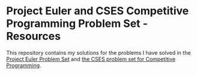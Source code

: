 # Project Euler and CSES Competitive Programming Problem Set - Resources

This repository contains my solutions for the problems I have solved in the [Project Euler Problem Set](https://projecteuler.net/archives) and [the CSES problem set for Competitive Programming](https://cses.fi/problemset).
